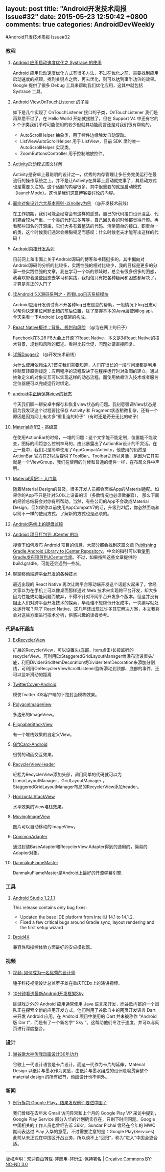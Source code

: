 layout: post
title: "Android开发技术周报 Issue#32"
date: 2015-05-23 12:50:42 +0800
comments: true
categories: AndroidDevWeekly
---

#Android开发技术周报 Issue#32

### 教程

1. [Android 应用启动速度优化之 Systrace 的使用](http://www.tinylab.org/android-app-launch-speed-optimization-series-part1-systrace-usage/)

	Android 应用启动速度优化方式有很多方法，不过在优化之前，需要找到应用启动速度的瓶颈，找到关键点之后，再去优化，则可以达到事半功倍的效果。 Google 提供了很多 Debug 工具来帮助我们优化应用，这其中就包括 Systrace 工具。

1. [Android View.OnTouchListener 的子类](http://zhengxiaopeng.com/2015/04/26/Android-View-OnTouchListener-的子类/)

	如下是几个实现了 OnTouchListener 接口的子类，OnTouchListener 我们是再熟悉不过了，在 Hello World 开始就接触了，但在 Support V4 中还有它的 3 个子类我们平时可能使用的较少但就其功能而言还是对我们很有帮助的。	
	* AutoScrollHelper 抽象类，用于控件边缘触发自动滚动。
	* ListViewAutoScrollHelper 用于 ListView，目前 SDK 里的唯一 AutoScrollHelper 实现类。
	* ZoomButtonsController 用于控制缩放控件。

1. [Activity启动模式图文详解](http://jcodecraeer.com/a/anzhuokaifa/androidkaifa/2015/0520/2897.html)

	Activity是安卓上最聪明的设计之一，优秀的内存管理让多任务完美运行在最流行的操作系统之上。并不是让Activity在屏幕上启动就完事了，其启动方式也是需要关注的。这个话题的内容很多，其中很重要的就是启动模式（launchMode）。这也是我们这篇博客要讨论的内容。

1. [面向对象设计六大基本原则-以Volley为例](http://www.devtf.cn/?p=502) （@开发技术前线）

	在工作初期，我们可能会经常会有这样的感觉，自己的代码接口设计混乱、代码耦合较为严重、一个类的代码过多等等，自己回头看的时候都觉得汗颜。再看那些知名的开源库，它们大多有着整洁的代码、清晰简单的接口、职责单一的类，这个时候我们通常会捶胸顿足而感叹：什么时候老夫才能写出这样的代码！

1. [Android内核开发系列](http://ticktick.blog.51cto.com/823160/d-11)

	目前网上和市面上关于Android源码的博客和书籍挺多的，其中偏向对Android源码的分析的比较多，实践性强的相对比较少，我的目标是更多的分享一些实践性强的文章，我在学习一个新的领域时，总会有很多很多的困惑，我喜欢带着这些困惑去学习和实践，我相信只有把各种疑问和困惑都解决了，才算是真正的入门了

1. [读Android 5.X源码系列之 - 再看Log日志系统模块](http://chenqichao.me/2015/05/18/117-Android-50-002/)

	Android应用开发调试离不开各种log日志信息的帮助，一般情况下log日志可以帮你快速定位问题出错的前后位置，除了掌握基本的Java层使用log api，今天来看一下Android Log框架的构成。

1. [React Native概述：背景、规划和风险](https://github.com/tmallfe/tmallfe.github.io/issues/18) （@泡在网上的日子）

	Facebook在3.26 F8大会上开源了React Native，本文是对React Native的技术背景、规划和风险的概述。看得比较仓促，问题处请直接回复。

1. [详解Dagger2](https://github.com/bboyfeiyu/android-tech-frontier/tree/master/issue-11/详解Dagger2) （@开发技术前线）
	
	为什么使用依赖注入?首先我们需要知道，人们在很长的一段时间里都是利用控制反转原则规定：应用程序的流程取决于在程序运行时对象图的建立。通过抽象定义的对象交互可以实现这样的动态流程。而使用依赖注入技术或者服务定位器便可以完成运行时绑定。


1. [android中正确保存view的状态](http://jcodecraeer.com/a/anzhuokaifa/androidkaifa/2015/0512/2870.html) 

	今天我们聊一聊安卓中保存和恢复view状态的问题。我刻意强调View状态是因为我发现这个过程要比保存 Activity 和 Fragment状态稍微复杂，还有一个原因是因为网上有太多“重复造的轮子”（有时还是奇丑无比的轮子）

1. [Material适配2 - 高级篇](http://www.cnblogs.com/ct2011/p/4493439.html)

	在使用ActionBar的时候，一堆的问题：这个文字能不能定制，位置能不能改变，图标的间距怎么控制神马的，由此暴露出了ActionBar设计的不灵活。在上一篇中，我们只是简单使用了AppCompatActivity，他使用的仍然是ActionBar
官方在21以后提供了ToolBar。Toolbar之所以灵活，是因为它其实就是一个ViewGroup，我们在使用的时候和普通的组件一样，在布局文件中声明。
	
1. [Material适配1 - 入门篇](http://www.cnblogs.com/ct2011/p/4493384.html)

	随着Material Design的普及，很多开发人员都会面临App的Material适配。如果你的App不只是针对5.0以上设备的话（多数情况也必须做兼容）， 那么下面的经验总结将会对你有所帮助。当然，有些公司的App不会改成Material Design，但如果你以前使用AppCompatV7的话，升级到21后，你必然面临和以前不一样的使用方式，了解新的方式也是必须的。

1. [Android系统上的键盘监控](http://blog.csdn.net/yzzst/article/details/45747507)

1. [Android 项目打包到 JCenter 的坑](http://www.jianshu.com/p/c721f9297b2f?utm_campaign=hugo&utm_medium=reader_share&utm_content=note)
	
	搜索下如何发布 Android 项目的信息，大部分都会找到这篇文章 [Publishing Gradle Android Library to jCenter Repository](https://www.virag.si/2015/01/publishing-gradle-android-library-to-jcenter/)，中文的指引可以看[使用Gradle发布项目到JCenter仓库](http://zhengxiaopeng.com/2015/02/02/使用Gradle发布项目到JCenter仓库/)。不过，如果按照这些文章提供的 build.gradle，可能还会遇到一些坑。
	
1. [聊聊移动端跨平台开发的各种技术](http://fex.baidu.com/blog/2015/05/cross-mobile/?utm_source=www.race604.com&utm_source=Android周报&utm_campaign=10eaa2484e-Android_3_14_2015&utm_medium=email&utm_term=0_b86664ab0c-10eaa2484e-29249049)

	最近出现的 React Native 再次让跨平台移动端开发这个话题火起来了，曾经大家以为在手机上可以像桌面那样通过 Web 技术来实现跨平台开发，却大多因为性能或功能问题而放弃，不得不针对不同平台开发多个版本。但这并没有阻止人们对跨平台开发技术的探索，毕竟谁不想降低开发成本，一次编写就处处运行呢？除了 React Native，这几年还出现过许多其它解决方案，本文我将会对这些方案进行技术分析，供感兴趣的读者参考。

### 代码&开源库

1. [ExRecyclerView](https://github.com/tianzhijiexian/ExRecyclerView)

	扩展的RecyclerView，可以设置头/底部，Item点击/长按监听的recyclerView。可利用ExStaggeredGridLayoutManager给瀑布流设置头/底，利用DividerGridItemDecoration或DividerItemDecoration来添加分割线，可利用OnRecyclerViewScrollListener监听滑动到顶部、底部的事件，还可以监听滑动的距离

1. [TwitterCover-Android](https://github.com/cyndibaby905/TwitterCover-Android)

	模仿Twitter iOS客户端的下拉封面模糊效果。

1. [PolygonImageView](https://github.com/AlbertGrobas/PolygonImageView)

	多边形的ImageView。

1. [FlippableStackView](https://github.com/blipinsk/FlippableStackView)

	有一个堆栈效果的自定义View。
	
1. [GiftCard-Android](https://github.com/MartinRGB/GiftCard-Android)

	很赞的动画交互效果。

1. [RecyclerViewHeader](https://github.com/blipinsk/RecyclerViewHeader)
	 
	 轻松为RecyclerView添加头部，调用简单的代码就可以为LinearLayoutManager，GridLayoutManager ，StaggeredGridLayoutManager布局的RecyclerView添加header。

1. [HorizontalStackView](https://github.com/binaryroot/HorizontalStackView)

	水平效果的View堆栈效果。

1. [MovingImageView](https://github.com/AlbertGrobas/MovingImageView)
	
	图片可以自动移动的ImageView。	

1. [CommonAdapter](https://github.com/tianzhijiexian/CommonAdapter)

	通过封装BaseAdapter和RecyclerView.Adapter得到的通用的，简易的Adapter对象。
	
1. [DanmakuFlameMaster](https://github.com/Bilibili/DanmakuFlameMaster)

	DanmakuFlameMaster是Android上最好的开源弹幕引擎.

### 工具

1. [Android Studio 1.2.1.1](http://www.androiddevtools.cn/#android-studio)

	This release contains only bug fixes:

	* Updated the base IDE platform from IntelliJ 14.1 to 14.1.2.
	* Fixed a few critical bugs around Gradle sync, layout rendering and the first setup wizard

1. [Droid4X](http://www.droid4x.cn)

	兼容性和操控体验方面最好的安卓模拟器。

### 视频	

1. [视频: 如何成为一名优秀的设计师](http://v.youku.com/v_show/id_XOTU4NzE4NTQ4.html?from=y1.7-1.2)

	锤子科技视觉设计总监罗子雄在重庆TEDx上的演讲视频。

1. [10分钟看透最新Android开发框架Sky](http://www.jikexueyuan.com/course/848.html?hmsr=githubcn_weibo_c848_05.07)
	
	除游戏之外的 Android 应用通常使用 Java 语言来开发，而谷歌内部的一个团队正在探索全新的应用开发方式。他们利用了谷歌自主的网页开发语言 Dart 来开发 Android 应用。在 Android 项目中使用的 Dart 并未被称作 “Android 版 Dar t”，而是有了一个新名字“ Sky ”。这帮助他们专注于速度，并可以与网页进行深度整合。

### 设计

1. [谢谷歌大神传我动画设计30年功力](http://www.zcool.com.cn/article/ZMTU5MzAw.html)
	
	谷歌上一代设计语言是卡片设计，而这一代作为卡片的延伸，Material Design 以纸片与墨水作为灵感，由纸片与墨水组成的设计隐喻贯穿整个material design 的所有细节，动画设计也不例外。
		
### 新闻

1. [例行拆包 Google Play，结果发现他们要进中国了](http://36kr.com/p/533203.html)
	
	我们曾经在去年末 Gmail 访问异常和上个月的 Google Play VP 采访中提到，Google Play Service 部分入华的计划确实存在，只剩下时间问题。Google 中国相关的工作人员也曾经告诉 36Kr，Sundar Pichai 曾经在今年的 MWC 期间表达过 Play 入华的意愿，不过需要注意的是：Google Play(Services)  此前从未正式在中国区开战业务，所以谈不上“回归”，称为“进入”中国会更合适。
			
----
版权声明：欢迎自由转载-非商用-非衍生-保持署名 | [Creative Commons BY-NC-ND 3.0](http://creativecommons.org/licenses/by-nc-nd/3.0/deed.zh)